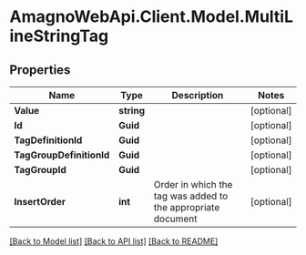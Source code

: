 
# AmagnoWebApi.Client.Model.MultiLineStringTag

## Properties

Name | Type | Description | Notes
------------ | ------------- | ------------- | -------------
**Value** | **string** |  | [optional] 
**Id** | **Guid** |  | [optional] 
**TagDefinitionId** | **Guid** |  | [optional] 
**TagGroupDefinitionId** | **Guid** |  | [optional] 
**TagGroupId** | **Guid** |  | [optional] 
**InsertOrder** | **int** | Order in which the tag was added to the appropriate document | [optional] 

[[Back to Model list]](../README.md#documentation-for-models)
[[Back to API list]](../README.md#documentation-for-api-endpoints)
[[Back to README]](../README.md)


